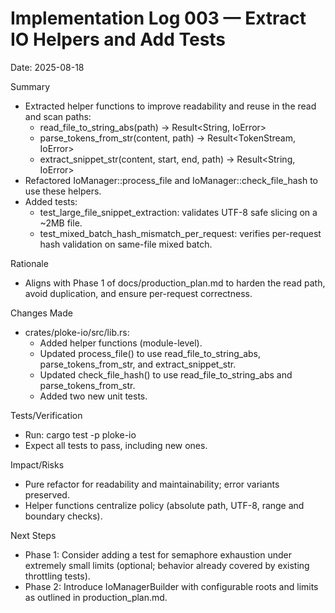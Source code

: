 # Implementation Log 003 — Extract IO Helpers and Add Tests

Date: 2025-08-18

Summary
- Extracted helper functions to improve readability and reuse in the read and scan paths:
  - read_file_to_string_abs(path) -> Result<String, IoError>
  - parse_tokens_from_str(content, path) -> Result<TokenStream, IoError>
  - extract_snippet_str(content, start, end, path) -> Result<String, IoError>
- Refactored IoManager::process_file and IoManager::check_file_hash to use these helpers.
- Added tests:
  - test_large_file_snippet_extraction: validates UTF-8 safe slicing on a ~2MB file.
  - test_mixed_batch_hash_mismatch_per_request: verifies per-request hash validation on same-file mixed batch.

Rationale
- Aligns with Phase 1 of docs/production_plan.md to harden the read path, avoid duplication, and ensure per-request correctness.

Changes Made
- crates/ploke-io/src/lib.rs:
  - Added helper functions (module-level).
  - Updated process_file() to use read_file_to_string_abs, parse_tokens_from_str, and extract_snippet_str.
  - Updated check_file_hash() to use read_file_to_string_abs and parse_tokens_from_str.
  - Added two new unit tests.

Tests/Verification
- Run: cargo test -p ploke-io
- Expect all tests to pass, including new ones.

Impact/Risks
- Pure refactor for readability and maintainability; error variants preserved.
- Helper functions centralize policy (absolute path, UTF-8, range and boundary checks).

Next Steps
- Phase 1: Consider adding a test for semaphore exhaustion under extremely small limits (optional; behavior already covered by existing throttling tests).
- Phase 2: Introduce IoManagerBuilder with configurable roots and limits as outlined in production_plan.md.
